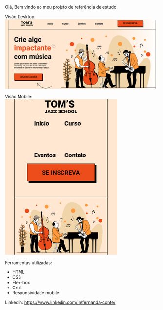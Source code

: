 
Olá, Bem vindo ao meu projeto de referência de estudo.

Visão Desktop:
![Projeto-desk](https://github.com/nandaconte/tom-s_jazz_school/blob/53b3dec7ba5a3f16333e6291eb8330dad83211bc/projeto_final_desktop.png)

Visão Mobile:<br>
![Projeto-mobile](https://github.com/nandaconte/tom-s_jazz_school/blob/53b3dec7ba5a3f16333e6291eb8330dad83211bc/projeto_final_mobile.png)

Ferramentas utilizadas:
- HTML
- CSS
- Flex-box
- Grid 
- Responsividade mobile

Linkedin: https://www.linkedin.com/in/fernanda-conte/

